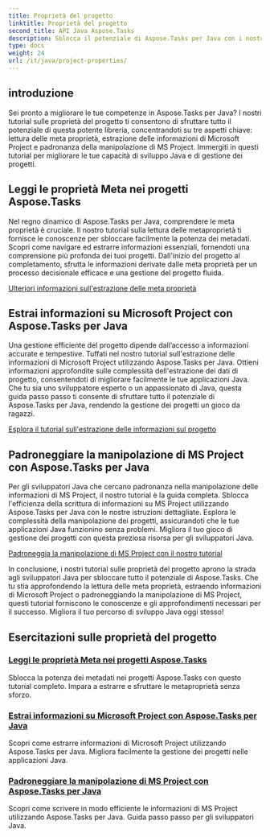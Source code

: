 ```yaml
---
title: Proprietà del progetto
linktitle: Proprietà del progetto
second_title: API Java Aspose.Tasks
description: Sblocca il potenziale di Aspose.Tasks per Java con i nostri tutorial sulle proprietà del progetto. Estrai, sfrutta e manipola le informazioni di Microsoft Project senza sforzo.
type: docs
weight: 24
url: /it/java/project-properties/
---
```

## introduzione

Sei pronto a migliorare le tue competenze in Aspose.Tasks per Java? I nostri tutorial sulle proprietà del progetto ti consentono di sfruttare tutto il potenziale di questa potente libreria, concentrandoti su tre aspetti chiave: lettura delle meta proprietà, estrazione delle informazioni di Microsoft Project e padronanza della manipolazione di MS Project. Immergiti in questi tutorial per migliorare le tue capacità di sviluppo Java e di gestione dei progetti.

## Leggi le proprietà Meta nei progetti Aspose.Tasks
Nel regno dinamico di Aspose.Tasks per Java, comprendere le meta proprietà è cruciale. Il nostro tutorial sulla lettura delle metaproprietà ti fornisce le conoscenze per sbloccare facilmente la potenza dei metadati. Scopri come navigare ed estrarre informazioni essenziali, fornendoti una comprensione più profonda dei tuoi progetti. Dall'inizio del progetto al completamento, sfrutta le informazioni derivate dalle meta proprietà per un processo decisionale efficace e una gestione del progetto fluida.

[Ulteriori informazioni sull'estrazione delle meta proprietà](./read-meta-properties/)

## Estrai informazioni su Microsoft Project con Aspose.Tasks per Java
Una gestione efficiente del progetto dipende dall’accesso a informazioni accurate e tempestive. Tuffati nel nostro tutorial sull'estrazione delle informazioni di Microsoft Project utilizzando Aspose.Tasks per Java. Ottieni informazioni approfondite sulle complessità dell'estrazione dei dati di progetto, consentendoti di migliorare facilmente le tue applicazioni Java. Che tu sia uno sviluppatore esperto o un appassionato di Java, questa guida passo passo ti consente di sfruttare tutto il potenziale di Aspose.Tasks per Java, rendendo la gestione dei progetti un gioco da ragazzi.

[Esplora il tutorial sull'estrazione delle informazioni sul progetto](./read-project-info/)

## Padroneggiare la manipolazione di MS Project con Aspose.Tasks per Java
Per gli sviluppatori Java che cercano padronanza nella manipolazione delle informazioni di MS Project, il nostro tutorial è la guida completa. Sblocca l'efficienza della scrittura di informazioni su MS Project utilizzando Aspose.Tasks per Java con le nostre istruzioni dettagliate. Esplora le complessità della manipolazione dei progetti, assicurandoti che le tue applicazioni Java funzionino senza problemi. Migliora il tuo gioco di gestione dei progetti con questa preziosa risorsa per gli sviluppatori Java.

[Padroneggia la manipolazione di MS Project con il nostro tutorial](./write-project-info/)

In conclusione, i nostri tutorial sulle proprietà del progetto aprono la strada agli sviluppatori Java per sbloccare tutto il potenziale di Aspose.Tasks. Che tu stia approfondendo la lettura delle meta proprietà, estraendo informazioni di Microsoft Project o padroneggiando la manipolazione di MS Project, questi tutorial forniscono le conoscenze e gli approfondimenti necessari per il successo. Migliora il tuo percorso di sviluppo Java oggi stesso!

## Esercitazioni sulle proprietà del progetto
### [Leggi le proprietà Meta nei progetti Aspose.Tasks](./read-meta-properties/)
Sblocca la potenza dei metadati nei progetti Aspose.Tasks con questo tutorial completo. Impara a estrarre e sfruttare le metaproprietà senza sforzo.
### [Estrai informazioni su Microsoft Project con Aspose.Tasks per Java](./read-project-info/)
Scopri come estrarre informazioni di Microsoft Project utilizzando Aspose.Tasks per Java. Migliora facilmente la gestione dei progetti nelle applicazioni Java.
### [Padroneggiare la manipolazione di MS Project con Aspose.Tasks per Java](./write-project-info/)
Scopri come scrivere in modo efficiente le informazioni di MS Project utilizzando Aspose.Tasks per Java. Guida passo passo per gli sviluppatori Java.